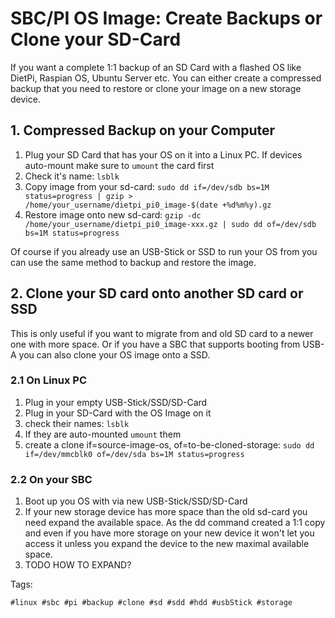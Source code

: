 # SBC/PI OS Image: Create Backups or Clone your SD-Card

If you want a complete 1:1 backup of an SD Card with a flashed OS like DietPi,
Raspian OS, Ubuntu Server etc. You can either create a compressed backup that
you need to restore or clone your image on a new storage device.

## 1. Compressed Backup on your Computer

1. Plug your SD Card that has your OS on it into a Linux PC. If devices
   auto-mount make sure to `umount` the card first
1. Check it's name: `lsblk`
1. Copy image from your sd-card: `sudo dd if=/dev/sdb bs=1M status=progress | gzip > /home/your_username/dietpi_pi0_image-$(date +%d%m%y).gz`
1. Restore image onto new sd-card: `gzip -dc /home/your_username/dietpi_pi0_image-xxx.gz | sudo dd of=/dev/sdb bs=1M status=progress`

Of course if you already use an USB-Stick or SSD to run your OS from you can
use the same method to backup and restore the image.

## 2. Clone your SD card onto another SD card or SSD

This is only useful if you want to migrate from and old SD card to a newer one
with more space. Or if you have a SBC that supports booting from USB-A you can
also clone your OS image onto a SSD.

### 2.1 On Linux PC

1. Plug in your empty USB-Stick/SSD/SD-Card
1. Plug in your SD-Card with the OS Image on it
1. check their names: `lsblk`
1. If they are auto-mounted `umount` them
1. create a clone if=source-image-os, of=to-be-cloned-storage: `sudo dd if=/dev/mmcblk0 of=/dev/sda bs=1M status=progress`

### 2.2 On your SBC

1. Boot up you OS with via new USB-Stick/SSD/SD-Card
1. If your new storage device has more space than the old sd-card you need
   expand the available space. As the dd command created a 1:1 copy and even if
   you have more storage on your new device it won't let you access it unless
   you expand the device to the new maximal available space.
1. TODO HOW TO EXPAND?

Tags:

    #linux #sbc #pi #backup #clone #sd #sdd #hdd #usbStick #storage
